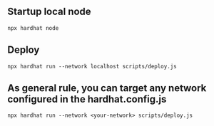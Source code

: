 ## Startup local node

```
npx hardhat node
```

## Deploy

```
npx hardhat run --network localhost scripts/deploy.js
```

## As general rule, you can target any network configured in the hardhat.config.js

```
npx hardhat run --network <your-network> scripts/deploy.js
```
